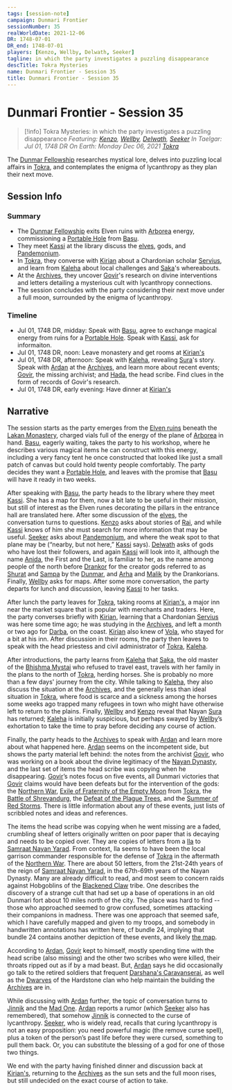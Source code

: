 ```yaml
---
tags: [session-note]
campaign: Dunmari Frontier
sessionNumber: 35
realWorldDate: 2021-12-06
DR: 1748-07-01
DR_end: 1748-07-01
players: [Kenzo, Wellby, Delwath, Seeker]
tagline: in which the party investigates a puzzling disappearance
descTitle: Tokra Mysteries
name: Dunmari Frontier - Session 35
title: Dunmari Frontier - Session 35
---
```

# Dunmari Frontier - Session 35

>[!info] Tokra Mysteries: in which the party investigates a puzzling disappearance 
> *Featuring: [Kenzo](<../../../people/pcs/dunmar-fellowship/kenzo.md>), [Wellby](<../../../people/pcs/dunmar-fellowship/wellby.md>), [Delwath](<../../../people/pcs/dunmar-fellowship/delwath.md>), [Seeker](<../../../people/pcs/dunmar-fellowship/seeker.md>)*
> *In Taelgar: Jul 01, 1748 DR*
> *On Earth: Monday Dec 06, 2021*
> *[Tokra](<../../../gazetteer/greater-dunmar/realms/dunmar/central-dunmar/tokra/tokra.md>)*

The [Dunmar Fellowship](<../../../people/pcs/dunmar-fellowship/dunmar-fellowship.md>) researches mystical lore, delves into puzzling local affairs in [Tokra](<../../../gazetteer/greater-dunmar/realms/dunmar/central-dunmar/tokra/tokra.md>), and contemplates the enigma of lycanthropy as they plan their next move.
## Session Info
### Summary
- The [Dunmar Fellowship](<../../../people/pcs/dunmar-fellowship/dunmar-fellowship.md>) exits Elven ruins with [Arborea](<../../../cosmology/spiritual-realms/arborea.md>) energy, commissioning a [Portable Hole](<../treasure/portable-hole.md>) from [Basu](<../../../people/dunmari/basu.md>).
- They meet [Kassi](<../../../people/dunmari/kassi.md>) at the library discuss the [elves](<../../../species/elves.md>), gods, and [Pandemonium](<../../../cosmology/spiritual-realms/pandemonium.md>).
- In [Tokra](<../../../gazetteer/greater-dunmar/realms/dunmar/central-dunmar/tokra/tokra.md>), they converse with [Kirian](<../../../people/dunmari/kirian.md>) about a Chardonian scholar [Servius](<../../../people/chardonians/servius.md>), and learn from [Kaleha](<../../../people/dunmari/kaleha.md>) about local challenges and [Saka](<../../../people/dunmari/saka.md>)'s whereabouts.
- At the [Archives](<../../../gazetteer/greater-dunmar/realms/dunmar/central-dunmar/tokra/archives.md>), they uncover [Govir](<../../../people/dunmari/govir.md>)'s research on divine interventions and letters detailing a mysterious cult with lycanthropy connections.
- The session concludes with the party considering their next move under a full moon, surrounded by the enigma of lycanthropy.

### Timeline
- Jul 01, 1748 DR, midday: Speak with [Basu](<../../../people/dunmari/basu.md>), agree to exchange magical energy from ruins for a [Portable Hole](<../treasure/portable-hole.md>). Speak with [Kassi](<../../../people/dunmari/kassi.md>), ask for informaiton. 
- Jul 01, 1748 DR, noon: Leave monastery and get rooms at [Kirian's](<../../../gazetteer/greater-dunmar/realms/dunmar/central-dunmar/tokra/kirian-s.md>)
- Jul 01, 1748 DR, afternoon: Speak with [Kaleha](<../../../people/dunmari/kaleha.md>), revealing [Sura](<../../../people/dunmari/sura.md>)'s story. Speak with [Ardan](<../../../people/dunmari/ardan.md>) at the [Archives](<../../../gazetteer/greater-dunmar/realms/dunmar/central-dunmar/tokra/archives.md>), and learn more about recent events; [Govir](<../../../people/dunmari/govir.md>), the missing archivist; and [Hada](<../../../people/dunmari/hada.md>), the head scribe. Find clues in the form of records of Govir's research.
- Jul 01, 1748 DR, early evening: Have dinner  at [Kirian's](<../../../gazetteer/greater-dunmar/realms/dunmar/central-dunmar/tokra/kirian-s.md>)


## Narrative
The session starts as the party emerges from the [Elven ruins](<../../../gazetteer/greater-dunmar/dunmari-basin/elven-arborea-workshop.md>) beneath the [Lakan Monastery](<../../../gazetteer/greater-dunmar/realms/dunmar/central-dunmar/tokra/lakan-monastery.md>), charged vials full of the energy of the plane of [Arborea](<../../../cosmology/spiritual-realms/arborea.md>) in hand. [Basu](<../../../people/dunmari/basu.md>), eagerly waiting, takes the party to his workshop, where he describes various magical items he can construct with this energy, including a very fancy tent he once constructed that looked like just a small patch of canvas but could hold twenty people comfortably. The party decides they want a [Portable Hole](<../treasure/portable-hole.md>), and leaves with the promise that [Basu](<../../../people/dunmari/basu.md>) will have it ready in two weeks.

After speaking with [Basu](<../../../people/dunmari/basu.md>), the party heads to the library where they meet [Kassi](<../../../people/dunmari/kassi.md>). She has a map for them, now a bit late to be useful in their mission, but still of interest as the Elven runes decorating the pillars in the entrance hall are translated here. After some discussion of the [elves](<../../../species/elves.md>), the conversation turns to questions. [Kenzo](<../../../people/pcs/dunmar-fellowship/kenzo.md>) asks about stories of [Rai](<../../../people/pcs/great-war/rai.md>), and while [Kassi](<../../../people/dunmari/kassi.md>) knows of him she must search for more information that may be useful. [Seeker](<../../../people/pcs/dunmar-fellowship/seeker.md>) asks about [Pandemonium](<../../../cosmology/spiritual-realms/pandemonium.md>), and where the weak spot to that plane may be (“nearby, but not here,” [Kassi](<../../../people/dunmari/kassi.md>) says). [Delwath](<../../../people/pcs/dunmar-fellowship/delwath.md>) asks of gods who have lost their followers, and again [Kassi](<../../../people/dunmari/kassi.md>) will look into it, although the name [Anida](<../../../gods-and-religions/gods/high-gods/divine-presence.md>), the First and the Last, is familiar to her, as the name among people of the north before [Drankor](<../../../history/drankorian-era/drankor.md>) for the creator gods referred to as [Shurat](<../../../gods-and-religions/gods/high-gods/divine-presence.md>) and [Sampa](<../../../gods-and-religions/gods/high-gods/divine-presence.md>) by the [Dunmar](<../../../gazetteer/greater-dunmar/realms/dunmar/dunmar.md>), and [Arha](<../../../gods-and-religions/gods/high-gods/divine-presence.md>) and [Malik](<../../../gods-and-religions/gods/high-gods/divine-presence.md>) by the Drankorians. Finally, [Wellby](<../../../people/pcs/dunmar-fellowship/wellby.md>) asks for maps. After some more conversation, the party departs for lunch and discussion, leaving [Kassi](<../../../people/dunmari/kassi.md>) to her tasks.

After lunch the party leaves for [Tokra](<../../../gazetteer/greater-dunmar/realms/dunmar/central-dunmar/tokra/tokra.md>), taking rooms at [Kirian's](<../../../gazetteer/greater-dunmar/realms/dunmar/central-dunmar/tokra/kirian-s.md>), a major inn near the market square that is popular with merchants and traders. Here, the party converses briefly with [Kirian](<../../../people/dunmari/kirian.md>), learning that a Chardonian [Servius](<../../../people/chardonians/servius.md>) was here some time ago; he was studying in the [Archives](<../../../gazetteer/greater-dunmar/realms/dunmar/central-dunmar/tokra/archives.md>), and left a month or two ago for [Darba](<../../../gazetteer/greater-dunmar/realms/dunmar/coastal-dunmar/darba/darba.md>), on the coast. [Kirian](<../../../people/dunmari/kirian.md>) also knew of [Vola](<../../../people/chardonians/vola.md>), who stayed for a bit at his inn. After discussion in their rooms, the party then leaves to speak with the head priestess and civil administrator of [Tokra](<../../../gazetteer/greater-dunmar/realms/dunmar/central-dunmar/tokra/tokra.md>), [Kaleha](<../../../people/dunmari/kaleha.md>). 

After introductions, the party learns from [Kaleha](<../../../people/dunmari/kaleha.md>) that [Saka](<../../../people/dunmari/saka.md>), the old master of the [Bhishma Mystai](<../../../groups/dunmari-mystery-cults/order-of-the-awakened-soul.md>) who refused to travel east, travels with her family in the plans to the north of [Tokra](<../../../gazetteer/greater-dunmar/realms/dunmar/central-dunmar/tokra/tokra.md>), herding horses. She is probably no more than a few days' journey from the city. While talking to [Kaleha](<../../../people/dunmari/kaleha.md>), they also discuss the situation at the [Archives](<../../../gazetteer/greater-dunmar/realms/dunmar/central-dunmar/tokra/archives.md>), and the generally less than ideal situation in [Tokra](<../../../gazetteer/greater-dunmar/realms/dunmar/central-dunmar/tokra/tokra.md>), where food is scarce and a sickness among the horses some weeks ago trapped many refugees in town who might have otherwise left to return to the plains. Finally, [Wellby](<../../../people/pcs/dunmar-fellowship/wellby.md>) and [Kenzo](<../../../people/pcs/dunmar-fellowship/kenzo.md>) reveal that Nayan [Sura](<../../../people/dunmari/sura.md>) has returned; [Kaleha](<../../../people/dunmari/kaleha.md>) is initially suspicious, but perhaps swayed by [Wellby](<../../../people/pcs/dunmar-fellowship/wellby.md>)’s exhortation to take the time to pray before deciding any course of action. 

Finally, the party heads to the [Archives](<../../../gazetteer/greater-dunmar/realms/dunmar/central-dunmar/tokra/archives.md>) to speak with [Ardan](<../../../people/dunmari/ardan.md>) and learn more about what happened here. [Ardan](<../../../people/dunmari/ardan.md>) seems on the incompetent side, but shows the party material left behind: the notes from the archivist [Govir](<../../../people/dunmari/govir.md>), who was working on a book about the divine legitimacy of the [Nayan Dynasty](<../../../groups/dunmari-dynasties/nayan-dynasty.md>), and the last set of items the head scribe was copying when he disappearing. [Govir](<../../../people/dunmari/govir.md>)’s notes focus on five events, all Dunmari victories that [Govir](<../../../people/dunmari/govir.md>) claims would have been defeats but for the intervention of the gods: the [Northern War](<../../../events/1600s/northern-war.md>), [Exile of Fraternity of the Empty Moon](<../../../events/1600s/exile-of-fraternity-of-the-empty-moon.md>) from [Tokra](<../../../gazetteer/greater-dunmar/realms/dunmar/central-dunmar/tokra/tokra.md>), the [Battle of Shrevandurg](<../../../events/1600s/battle-of-shrevandurg.md>), the [Defeat of the Plague Trees](<../../../events/1600s/defeat-of-the-plague-trees.md>), and the [Summer of Red Storms](<../../../events/1700s/1709/summer-of-red-storms.md>). There is little information about any of these events, just lists of scribbled notes and ideas and references. 

The items the head scribe was copying when he went missing are a faded, crumbling sheaf of letters originally written on poor paper that is decaying and needs to be copied over. They are copies of letters from a [Ila](<../../../people/historical-figures/ila.md>) to [Samraat Nayan Yarad](<../../../people/historical-figures/dunmari-rulers/yarad.md>). From context, Ila seems to have been the local garrison commander responsible for the defense of [Tokra](<../../../gazetteer/greater-dunmar/realms/dunmar/central-dunmar/tokra/tokra.md>) in the aftermath of the [Northern War](<../../../events/1600s/northern-war.md>). There are about 50 letters, from the 21st-24th years of the reign of [Samraat Nayan Yarad](<../../../people/historical-figures/dunmari-rulers/yarad.md>), in the 67th-69th years of the Nayan Dynasty. Many are already difficult to read, and most seem to concern raids against Hobgoblins of the [Blackened Claw](<../../../groups/hobgoblin-clans/blackened-claw.md>) tribe. One describes the discovery of a strange cult that had set up a base of operations in an old Dunmari fort about 10 miles north of the city. The place was hard to find -- those who approached seemed to grow confused, sometimes attacking their companions in madness. There was one approach that seemed safe, which I have carefully mapped and given to my troops, and somebody in handwritten annotations has written here, cf bundle 24, implying that bundle 24 contains another depiction of these events, and likely [the map](<../treasure/dunmari-map-of-pandemonium-ruins.md>). 

According to [Ardan](<../../../people/dunmari/ardan.md>), [Govir](<../../../people/dunmari/govir.md>) kept to himself, mostly spending time with the head scribe (also missing) and the other two scribes who were killed, their throats ripped out as if by a mad beast. But, [Ardan](<../../../people/dunmari/ardan.md>) says he did occasionally go talk to the retired soldiers that frequent [Darshana's Caravanserai](<../../../gazetteer/greater-dunmar/realms/dunmar/central-dunmar/tokra/darshana-s-caravanserai.md>), as well as the [Dwarves](<../../../species/dwarves.md>) of the Hardstone clan who help maintain the building the [Archives](<../../../gazetteer/greater-dunmar/realms/dunmar/central-dunmar/tokra/archives.md>) are in.

While discussing with [Ardan](<../../../people/dunmari/ardan.md>) further, the topic of conversation turns to [Jinnik](<../../../gods-and-religions/gods/high-gods/jinnik.md>) and the [Mad One](<../../../gods-and-religions/gods/embodied-gods/mad-one.md>). [Ardan](<../../../people/dunmari/ardan.md>) reports a rumor (which [Seeker](<../../../people/pcs/dunmar-fellowship/seeker.md>) also has remembered), that somehow [Jinnik](<../../../gods-and-religions/gods/high-gods/jinnik.md>) is connected to the curse of lycanthropy. [Seeker](<../../../people/pcs/dunmar-fellowship/seeker.md>), who is widely read, recalls that curing lycanthropy is not an easy proposition: you need powerful magic (the remove curse spell), plus a token of the person’s past life before they were cursed, something to pull them back. Or, you can substitute the blessing of a god for one of those two things. 

We end with the party having finished dinner and discussion back at [Kirian's](<../../../gazetteer/greater-dunmar/realms/dunmar/central-dunmar/tokra/kirian-s.md>), returning to the [Archives](<../../../gazetteer/greater-dunmar/realms/dunmar/central-dunmar/tokra/archives.md>) as the sun sets and the full moon rises, but still undecided on the exact course of action to take. 
